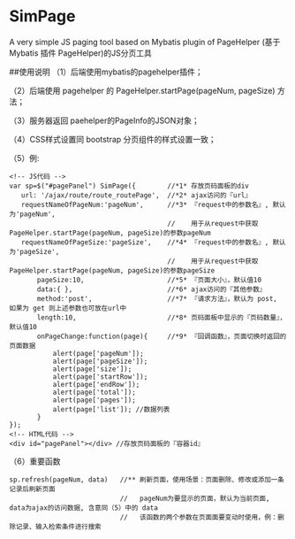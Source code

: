 # SimPage

A very simple JS paging tool based on Mybatis plugin of PageHelper (基于Mybatis 插件 PageHelper)的JS分页工具

##使用说明
（1）后端使用mybatis的pagehelper插件；

（2）后端使用 pagehelper 的 PageHelper.startPage(pageNum, pageSize) 方法；

（3）服务器返回 paehelper的PageInfo的JSON对象；

（4）CSS样式设置同 bootstrap 分页组件的样式设置一致；

（5）例:

    <!-- JS代码 -->
    var sp=$("#pagePanel") SimPage({        //*1* 存放页码面板的div
       url: '/ajax/route/route_routePage',  //*2* ajax访问的『url』 
       requestNameOfPageNum:'pageNum',      //*3* 『request中的参数名』, 默认为'pageNum', 
                                            //	  用于从request中获取PageHelper.startPage(pageNum, pageSize)的参数pageNum 
       requestNameOfPageSize:'pageSize',    //*4* 『request中的参数名』, 默认为'pageSize', 
                                            //	  用于从request中获取PageHelper.startPage(pageNum, pageSize)的参数pageSize 
           pageSize:10,                     //*5* 『页面大小』，默认值10
           data:{ },                        //*6* ajax访问的『其他参数』
           method:'post',                   //*7* 『请求方法』，默认为 post, 如果为 get 则上述参数也可放在url中 
           length:10,                       //*8* 页码面板中显示的『页码数量』，默认值10
           onPageChange:function(page){     //*9* 『回调函数』，页面切换时返回的页面数据
               alert(page['pageNum']);
               alert(page['pageSize']);
               alert(page['size']);
               alert(page['startRow']);
               alert(page['endRow']);
               alert(page['total']);
               alert(page['pages']);
               alert(page['list']); //数据列表
           }
    });
    <!-- HTML代码 -->
    <div id="pagePanel"></div> //存放页码面板的『容器id』 
    
（6）重要函数

    sp.refresh(pageNum, data)   //** 刷新页面，使用场景：页面删除、修改或添加一条记录后刷新页面
                                //   pageNum为要显示的页面，默认为当前页面, data为ajax的访问数据, 含意同（5）中的 data
                                //   该函数的两个参数在页面面要变动时使用，例：删除记录、输入检索条件进行搜索 
